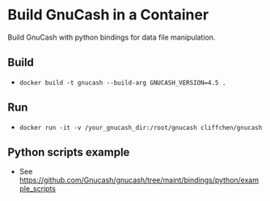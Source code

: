 # Build GnuCash in a Container

Build GnuCash with python bindings for data file manipulation.

## Build
* `docker build -t gnucash --build-arg GNUCASH_VERSION=4.5 .`

## Run
* `docker run -it -v /your_gnucash_dir:/root/gnucash cliffchen/gnucash`

## Python scripts example
* See https://github.com/Gnucash/gnucash/tree/maint/bindings/python/example_scripts
